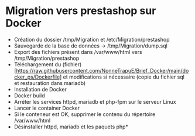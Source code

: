 # Migration vers prestashop sur Docker

- Création du dossier /tmp/Migration et /etc/Migration/prestashop
- Sauvegarde de la base de données -> /tmp/Migration/dump.sql
- Export des fichiers présent dans /var/www/html vers /tmp/Migration/prestashop
- Téléchargement du (fichier)[https://raw.githubusercontent.com/NonneTrapuE/Brief_Docker/main/docker_ps/Dockerfile] et modifications si nécessaire (copie du fichier sql et restauration dans mariadb)
- Installation de Docker
- Docker build
- Arréter les services httpd, mariadb et php-fpm sur le serveur Linux
- Lancer le container Docker
- Si le conteneur est OK, supprimer le contenu du répertoire /var/www/html
- Désinstaller httpd, mariadb et les paquets php*
